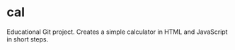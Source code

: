 # cal
Educational Git project. Creates a simple calculator in HTML and JavaScript in short steps. 
 

